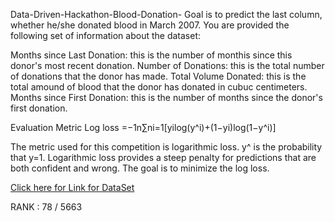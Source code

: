 ﻿Data-Driven-Hackathon-Blood-Donation-
Goal is to predict the last column, whether he/she donated blood in March 2007. You are provided the following set of information about the dataset:

Months since Last Donation: this is the number of monthis since this donor's most recent donation.
Number of Donations: this is the total number of donations that the donor has made.
Total Volume Donated: this is the total amound of blood that the donor has donated in cubuc centimeters.
Months since First Donation: this is the number of months since the donor's first donation.

Evaluation Metric
Log loss =−1n∑ni=1[yilog(y^i)+(1−yi)log(1−y^i)]

The metric used for this competition is logarithmic loss. y^ is the probability that y=1. Logarithmic loss provides a steep penalty for predictions that are both confident and wrong. The goal is to minimize the log loss.


[Click here for Link for DataSet](https://www.drivendata.org/competitions/2/warm-up-predict-blood-donations/data/)

RANK : 78 / 5663
